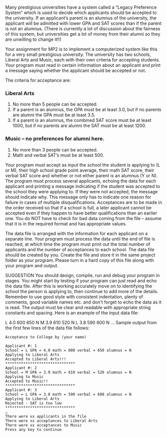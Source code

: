 Many prestigious universities have a system called a “Legacy Preference System” which is used to decide which applicants should be accepted to the university. If an applicant’s parent is an alumnus of the university, the applicant will be admitted with lower GPA and SAT scores than if the parent is not an alumnus. (There is currently a lot of discussion about the fairness of this system, but universities get a lot of money from their alumni so they are unwilling to change it!!)

Your assignment for MP2 is to implement a computerized system like this for a very small prestigious university. The university has two schools, Liberal Arts and Music, each with their own criteria for accepting students. Your program must read in certain information about an applicant and print a message saying whether the applicant should be accepted or not.

The criteria for acceptance are:

### Liberal Arts

1. No more than 5 people can be accepted.
2. If a parent is an alumnus, the GPA must be at least 3.0, but if no parents are alumni the GPA must be at least 3.5.
3. If a parent is an alumnus, the combined SAT score must be at least 1000, but if no parents are alumni the SAT must be at least 1200.

### Music – no preferences for alumni here.

1. No more than 3 people can be accepted.
2. Math and verbal SAT’s must be at least 500.

Your program must accept as input the school the student is applying to (L or M), their high school grade point average, their math SAT score, their verbal SAT score and whether or not either parent is an alumnus (Y or N). The program must process several applicants, echoing the data for each applicant and printing a message indicating if the student was accepted to the school they were applying to. If they were not accepted, the message should indicate why. This message only has to indicate one reason for failure in cases of multiple disqualifications. Acceptances are to be made in the order received so that if a school is full, a later applicant cannot be accepted even if they happen to have better qualifications than an earlier one. You do NOT have to check for bad data coming from the file – assume that it is in the required format and has appropriate values.

The data file is arranged with the information for each applicant on a separate line. Your program must process the data until the end of file is reached, at which time the program must print out the total number of applicants and the number of acceptances to each school. The data file should be created by you. Create the file and store it in the same project folder as your program. Please turn in a hard copy of this file along with your program and output.

SUGGESTION You should design, compile, run and debug your program in stages. You might start by testing if your program can just read and echo the data file. After this is working accurately move on to identifying the school the person is applying to, then continue to add more of the details. Remember to use good style with consistent indentation, plenty of comments, good variable names etc. and don't forget to echo the data as it is read. The output must be clear and readable with appropriate string constants and spacing. Here is an example of the input data file:

L 4.0 600 650 N
M 3.9 610 520 N
L 3.8 590 600 N
…
Sample output from the first few lines of the data file follows:

```
Acceptance to College by (your name)

Applicant #: 1
School = L GPA = 4.0 math = 600 verbal = 650 alumnus = N
Applying to Liberal Arts
Accepted to Liberal Arts!!!
*******************************
Applicant #: 2
School = M GPA = 3.9 math = 610 verbal = 520 alumnus = N
Applying to Music
Accepted to Music!!
*******************************
Applicant #: 3
School = L GPA = 3.8 math = 590 verbal = 600 alumnus = N
Applying to Liberal Arts
Rejected - SAT is too low
*******************************
…
There were xx applicants in the file
There were xx acceptances to Liberal Arts
There were xx acceptances to Music
Press any key to continue
```

